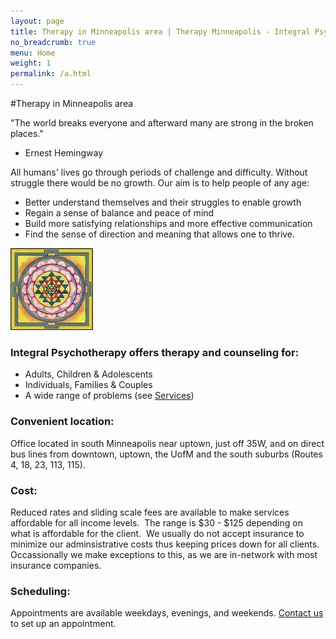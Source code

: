 ```yaml
---
layout: page
title: Therapy in Minneapolis area | Therapy Minneapolis - Integral Psychotherapy
no_breadcrumb: true
menu: Home
weight: 1
permalink: /a.html
---
```

#Therapy in Minneapolis area 

"The world breaks everyone and afterward many are strong in the broken places."
- Ernest Hemingway

All humans' lives go through periods of challenge and difficulty. Without struggle there would be no growth. Our aim is to help people of any age: 

* Better understand themselves and their struggles to enable growth
* Regain a sense of balance and peace of mind
* Build more satisfying relationships and more effective communication
* Find the sense of direction and meaning that allows one to thrive.

![mandala](/sites/www.integral-therapy.com/files/mandala.jpg)

### Integral Psychotherapy offers therapy and counseling for:

* Adults, Children & Adolescents
* Individuals, Families &amp; Couples
* A wide range of problems (see [Services](/services))

### Convenient location:

Office located in south Minneapolis near uptown, just off 35W, and on direct bus lines from downtown, uptown, the UofM and the south suburbs (Routes 4, 18, 23, 113, 115). 

### Cost:

Reduced rates and sliding scale fees are available to make services affordable for all income levels.  The range is $30 - $125 depending on what is affordable for the client.  We usually do not accept insurance to minimize our adminsistrative costs thus keeping prices down for all clients.  Occassionally we make exceptions to this, as we are in-network with most insurance companies.

### Scheduling:

Appointments are available weekdays, evenings, and weekends. [Contact us](/contact) to set up an appointment.
